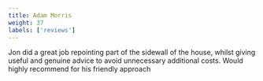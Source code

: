 ```yaml
---
title: Adam Morris
weight: 37
labels: ['reviews']
---
```


Jon did a great job repointing part of the sidewall of the house, whilst giving useful and genuine advice to avoid unnecessary additional costs. Would highly recommend for his friendly approach
